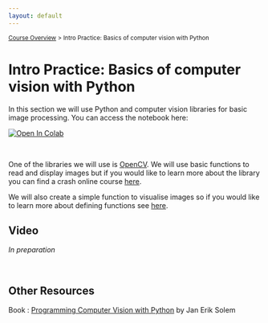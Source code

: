 ```yaml
---
layout: default
---
```


<sub>[Course Overview](index.md) > Intro Practice: Basics of computer vision with Python</sub>

# Intro Practice: Basics of computer vision with Python

In this section we will use Python and computer vision libraries for basic image processing. You can access the notebook here:

 [![Open In Colab](https://colab.research.google.com/assets/colab-badge.svg)](https://github.com/fishsizeproject/Course-MLforImageProcessing/blob/dev/3-intro-practice.ipynb)

<br/>

One of the libraries we will use is [OpenCV](https://opencv.org/). We will use basic functions to read and display images but if you would like to learn more about the library you can find a crash online course [here](https://opencv.org/opencv-free-course/).

We will also create a simple function to visualise images so if you would like to learn more about defining functions see [here](https://www.w3schools.com/python/python_functions.asp).


 ## Video

_In preparation_

<br/>


## Other Resources

Book : [Programming Computer Vision with Python](http://programmingcomputervision.com/downloads/ProgrammingComputerVision_CCdraft.pdf) by Jan Erik Solem 
